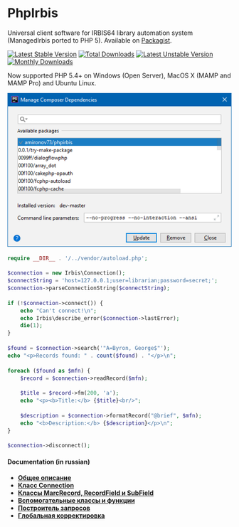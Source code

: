 # PhpIrbis

Universal client software for IRBIS64 library automation system (ManagedIrbis ported to PHP 5). Available on [Packagist](https://packagist.org/packages/amironov73/phpirbis).

[![Latest Stable Version](https://poser.pugx.org/amironov73/phpirbis/v/stable)](https://packagist.org/packages/amironov73/phpirbis) 
[![Total Downloads](https://poser.pugx.org/amironov73/phpirbis/downloads)](https://packagist.org/packages/amironov73/phpirbis)
[![Latest Unstable Version](https://poser.pugx.org/amironov73/phpirbis/v/unstable)](https://packagist.org/packages/amironov73/phpirbis)
[![Monthly Downloads](https://poser.pugx.org/amironov73/phpirbis/d/monthly)](https://packagist.org/packages/amironov73/phpirbis)

Now supported PHP 5.4+ on Windows (Open Server), MacOS X (MAMP and MAMP Pro) and Ubuntu Linux.

![phpstorm](Docs/img/phpstorm.png)

```php
require __DIR__ . '/../vendor/autoload.php';

$connection = new Irbis\Connection();
$connectString = 'host=127.0.0.1;user=librarian;password=secret;';
$connection->parseConnectionString($connectString);

if (!$connection->connect()) {
    echo "Can't connect!\n";
    echo Irbis\describe_error($connection->lastError);
    die(1);
}

$found = $connection->search('"A=Byron, George$"');
echo "<p>Records found: " . count($found) . "</p>\n";

foreach ($found as $mfn) {
    $record = $connection->readRecord($mfn);

    $title = $record->fm(200, 'a');
    echo "<p><b>Title:</b> {$title}<br/>";

    $description = $connection->formatRecord("@brief", $mfn);
    echo "<b>Description:</b> {$description}</p>\n";
}

$connection->disconnect();
```

#### Documentation (in russian)

* [**Общее описание**](Docs/chapter1.md)
* [**Класс Connection**](Docs/chapter2.md)
* [**Классы MarcRecord, RecordField и SubField**](Docs/chapter3.md)
* [**Вспомогательные классы и функции**](Docs/chapter4.md)
* [**Построитель запросов**](Docs/chapter5.md)
* [**Глобальная корректировка**](Docs/chapter6.md)
